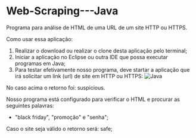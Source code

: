 # Web-Scraping---Java
Programa para análise de HTML de uma URL de um site HTTP ou HTTPS.

Como usar essa aplicação:

1. Realizar o download ou realizar o clone desta aplicação pelo terminal;
2. Iniciar a aplicação no Eclipse ou outra IDE que possa executar programas em Java;
3. Para testar efetivamente nosso programa, deve startar a aplicação que irá solicitar um link (url) de site em HTTP ou HTTPS:
 ![Java](https://cadastro-vacina.s3-sa-east-1.amazonaws.com/IMAGENS/axxur.jpg)

No caso acima o retorno foi: suspicious. 

Nosso programa está configurado para verificar o HTML e procurar as seguintes palavras:  
* "black friday", "promoção" e "senha";

Caso o site seja válido o retorno será: safe;
